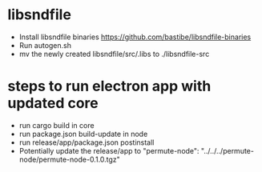 # libsndfile

- Install libsndfile binaries https://github.com/bastibe/libsndfile-binaries
- Run autogen.sh
- mv the newly created libsndfile/src/.libs to ./libsndfile-src


# steps to run electron app with updated core

- run cargo build in core
- run package.json build-update in node
- run release/app/package.json postinstall
- Potentially update the release/app to  "permute-node": "../../../permute-node/permute-node-0.1.0.tgz"

